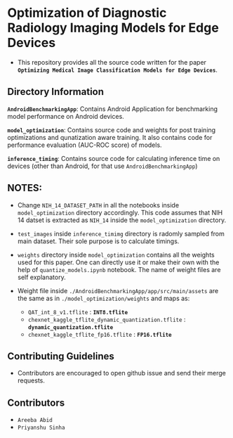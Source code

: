 # Optimization of Diagnostic Radiology Imaging Models for Edge Devices

- This repository provides all the source code written for the paper **`Optimizing Medical Image Classification Models for Edge Devices`**.

## Directory Information

**`AndroidBenchmarkingApp`**: Contains Android Application for benchmarking model performance on Android devices.

**`model_optimization`**: Contains source code and weights for post training optimizations and qunatization aware training. It also contains code for performance evaluation (AUC-ROC score) of models.

**`inference_timing`**: Contains source code for calculating inference time on devices (other than Android, for that use `AndroidBenchmarkingApp`)

## NOTES:
- Change `NIH_14_DATASET_PATH` in all the notebooks inside `model_optimization` directory accordingly. This code assumes that NIH 14 datset is extracted as `NIH_14` inside the `model_optimization` directory.

- `test_images` inside `inference_timimg` directory is radomly sampled from main dataset. Their sole purpose is to calculate timings.

- `weights` directory inside `model_optimization` contains all the weights used for this paper. One can directly use it or make their own with the help of `quantize_models.ipynb` notebook. The name of weight files are self explanatory.

- Weight file inside `./AndroidBenchmarkingApp/app/src/main/assets` are the same as in `./model_optimization/weights` and maps as:
  - `QAT_int_8_v1.tflite` : **`INT8.tflite`**
  - `chexnet_kaggle_tflite_dynamic_quantization.tflite` : **`dynamic_quantization.tflite`**
  - `chexnet_kaggle_tflite_fp16.tflite` : **`FP16.tflite`** 

## Contributing Guidelines

- Contributors are encouraged to open github issue and send their merge requests.

## Contributors
- `Areeba Abid`
- `Priyanshu Sinha`
